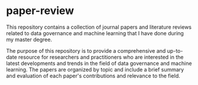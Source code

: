 # paper-review

This repository contains a collection of journal papers and literature reviews related to data governance and machine learning that I have done during my master degree. 

The purpose of this repository is to provide a comprehensive and up-to-date resource for researchers and practitioners who are interested in the latest developments and trends in the field of data governance and machine learning. The papers are organized by topic and include a brief summary and evaluation of each paper's contributions and relevance to the field.
